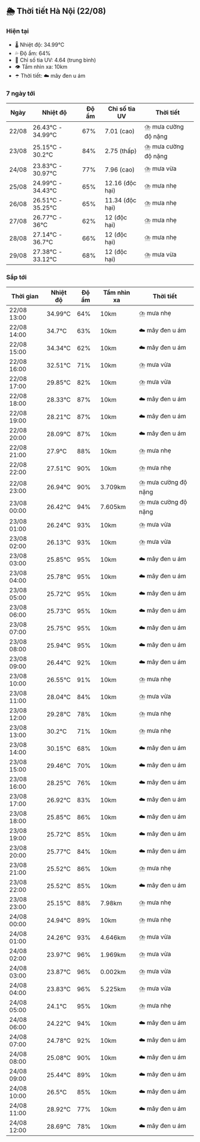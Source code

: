 ## 🌦️ Thời tiết Hà Nội (22/08)

### Hiện tại

- 🌡️ Nhiệt độ: 34.99℃
- 💦 Độ ẩm: 64%
- 🌟 Chỉ số tia UV: 4.64 (trung bình)
- 👁️ Tầm nhìn xa: 10km
- ☂️ Thời tiết: ☁️ mây đen u ám

### 7 ngày tới

| Ngày | Nhiệt độ | Độ ẩm | Chỉ số tia UV | Thời tiết |
| --- | --- | --- | --- | --- |
| 22/08 | 26.43℃ - 34.99℃ | 67% | 7.01 (cao) | ⛈️ mưa cường độ nặng |
| 23/08 | 25.15℃ - 30.2℃ | 84% | 2.75 (thấp) | ⛈️ mưa cường độ nặng |
| 24/08 | 23.83℃ - 30.97℃ | 77% | 7.96 (cao) | ⛈️ mưa vừa |
| 25/08 | 24.99℃ - 34.43℃ | 65% | 12.16 (độc hại) | ⛈️ mưa nhẹ |
| 26/08 | 26.51℃ - 35.25℃ | 65% | 11.34 (độc hại) | ⛈️ mưa nhẹ |
| 27/08 | 26.77℃ - 36℃ | 62% | 12 (độc hại) | ⛈️ mưa nhẹ |
| 28/08 | 27.14℃ - 36.7℃ | 66% | 12 (độc hại) | ⛈️ mưa nhẹ |
| 29/08 | 27.38℃ - 33.12℃ | 68% | 12 (độc hại) | ⛈️ mưa vừa |

### Sắp tới

| Thời gian | Nhiệt độ | Độ ẩm | Tầm nhìn xa | Thời tiết |
| --- | --- | --- | --- | --- |
| 22/08 13:00 | 34.99℃ | 64% | 10km | ⛈️ mưa nhẹ |
| 22/08 14:00 | 34.7℃ | 63% | 10km | ☁️ mây đen u ám |
| 22/08 15:00 | 34.34℃ | 62% | 10km | ☁️ mây đen u ám |
| 22/08 16:00 | 32.51℃ | 71% | 10km | ⛈️ mưa vừa |
| 22/08 17:00 | 29.85℃ | 82% | 10km | ⛈️ mưa vừa |
| 22/08 18:00 | 28.33℃ | 87% | 10km | ☁️ mây đen u ám |
| 22/08 19:00 | 28.21℃ | 87% | 10km | ☁️ mây đen u ám |
| 22/08 20:00 | 28.09℃ | 87% | 10km | ☁️ mây đen u ám |
| 22/08 21:00 | 27.9℃ | 88% | 10km | ⛈️ mưa nhẹ |
| 22/08 22:00 | 27.51℃ | 90% | 10km | ⛈️ mưa nhẹ |
| 22/08 23:00 | 26.94℃ | 90% | 3.709km | ⛈️ mưa cường độ nặng |
| 23/08 00:00 | 26.42℃ | 94% | 7.605km | ⛈️ mưa cường độ nặng |
| 23/08 01:00 | 26.24℃ | 93% | 10km | ⛈️ mưa vừa |
| 23/08 02:00 | 26.13℃ | 93% | 10km | ⛈️ mưa vừa |
| 23/08 03:00 | 25.85℃ | 95% | 10km | ☁️ mây đen u ám |
| 23/08 04:00 | 25.78℃ | 95% | 10km | ☁️ mây đen u ám |
| 23/08 05:00 | 25.72℃ | 95% | 10km | ☁️ mây đen u ám |
| 23/08 06:00 | 25.73℃ | 95% | 10km | ☁️ mây đen u ám |
| 23/08 07:00 | 25.75℃ | 95% | 10km | ☁️ mây đen u ám |
| 23/08 08:00 | 25.94℃ | 95% | 10km | ☁️ mây đen u ám |
| 23/08 09:00 | 26.44℃ | 92% | 10km | ☁️ mây đen u ám |
| 23/08 10:00 | 26.55℃ | 91% | 10km | ⛈️ mưa nhẹ |
| 23/08 11:00 | 28.04℃ | 84% | 10km | ⛈️ mưa vừa |
| 23/08 12:00 | 29.28℃ | 78% | 10km | ⛈️ mưa nhẹ |
| 23/08 13:00 | 30.2℃ | 71% | 10km | ⛈️ mưa nhẹ |
| 23/08 14:00 | 30.15℃ | 68% | 10km | ☁️ mây đen u ám |
| 23/08 15:00 | 29.46℃ | 70% | 10km | ☁️ mây đen u ám |
| 23/08 16:00 | 28.25℃ | 76% | 10km | ☁️ mây đen u ám |
| 23/08 17:00 | 26.92℃ | 83% | 10km | ☁️ mây đen u ám |
| 23/08 18:00 | 25.85℃ | 86% | 10km | ☁️ mây đen u ám |
| 23/08 19:00 | 25.72℃ | 85% | 10km | ☁️ mây đen u ám |
| 23/08 20:00 | 25.77℃ | 84% | 10km | ☁️ mây đen u ám |
| 23/08 21:00 | 25.52℃ | 86% | 10km | ⛈️ mưa nhẹ |
| 23/08 22:00 | 25.52℃ | 85% | 10km | ☁️ mây đen u ám |
| 23/08 23:00 | 25.15℃ | 88% | 7.98km | ⛈️ mưa nhẹ |
| 24/08 00:00 | 24.94℃ | 89% | 10km | ⛈️ mưa nhẹ |
| 24/08 01:00 | 24.26℃ | 93% | 4.646km | ⛈️ mưa vừa |
| 24/08 02:00 | 23.97℃ | 96% | 1.969km | ⛈️ mưa vừa |
| 24/08 03:00 | 23.87℃ | 96% | 0.002km | ⛈️ mưa vừa |
| 24/08 04:00 | 23.83℃ | 96% | 5.225km | ⛈️ mưa vừa |
| 24/08 05:00 | 24.1℃ | 95% | 10km | ⛈️ mưa nhẹ |
| 24/08 06:00 | 24.22℃ | 94% | 10km | ☁️ mây đen u ám |
| 24/08 07:00 | 24.78℃ | 92% | 10km | ☁️ mây đen u ám |
| 24/08 08:00 | 25.08℃ | 90% | 10km | ☁️ mây đen u ám |
| 24/08 09:00 | 25.44℃ | 89% | 10km | ☁️ mây đen u ám |
| 24/08 10:00 | 26.5℃ | 85% | 10km | ☁️ mây đen u ám |
| 24/08 11:00 | 28.92℃ | 77% | 10km | ☁️ mây đen u ám |
| 24/08 12:00 | 28.69℃ | 78% | 10km | ☁️ mây đen u ám |
